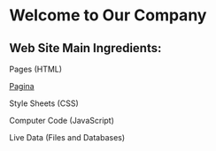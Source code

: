 <!DOCTYPE html>
<html>

<head>
  <title>Our Company</title>
</head>

<body>

  <h1>Welcome to Our Company</h1>
  <h2>Web Site Main Ingredients:</h2>

  <p>Pages (HTML)</p>
<a href="Paginaprova.html" title="Paginaprova1">Pagina</a>
  <p>Style Sheets (CSS)</p>
  <p>Computer Code (JavaScript)</p>
  <p>Live Data (Files and Databases)</p>

</body>
</html>